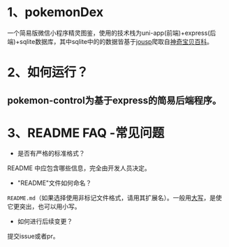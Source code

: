 # 1、pokemonDex
一个简易版微信小程序精灵图鉴，使用的技术栈为uni-app(前端)+express(后端)+sqlite数据库，其中sqlite中的的数据皆基于[jousp](https://github.com/jhy/jsoup)爬取自[神奇宝贝百科](https://wiki.52poke.com/wiki/%E4%B8%BB%E9%A1%B5)。

# 2、如何运行？

pokemon-control为基于express的简易后端程序。
---

# 3、README FAQ -常见问题

* 是否有严格的标准格式？

README 中应包含哪些信息，完全由开发人员决定。

* "README"文件如何命名？

`README.md`（如果选择使用非标记文件格式，请用其扩展名）。一般用[大写](https://softwareengineering.stackexchange.com/q/301691/298927?fileGuid=2wAlXOVLNVUJQjAP)，是使它更突出，也可以用小写。

* 如何进行后续变更？

提交issue或者pr。

